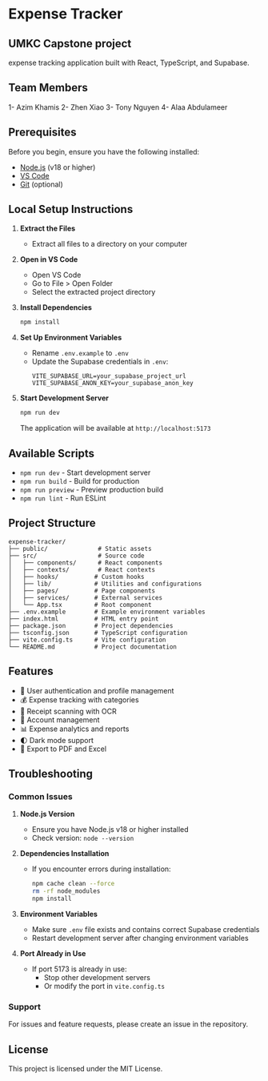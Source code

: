 # Expense Tracker

## UMKC Capstone project
expense tracking application built with React, TypeScript, and Supabase.
## Team Members 
1- Azim Khamis
2- Zhen Xiao
3- Tony Nguyen
4- Alaa Abdulameer

## Prerequisites

Before you begin, ensure you have the following installed:
- [Node.js](https://nodejs.org/) (v18 or higher)
- [VS Code](https://code.visualstudio.com/)
- [Git](https://git-scm.com/) (optional)

## Local Setup Instructions

1. **Extract the Files**
   - Extract all files to a directory on your computer

2. **Open in VS Code**
   - Open VS Code
   - Go to File > Open Folder
   - Select the extracted project directory

3. **Install Dependencies**
   ```bash
   npm install
   ```

4. **Set Up Environment Variables**
   - Rename `.env.example` to `.env`
   - Update the Supabase credentials in `.env`:
     ```
     VITE_SUPABASE_URL=your_supabase_project_url
     VITE_SUPABASE_ANON_KEY=your_supabase_anon_key
     ```

5. **Start Development Server**
   ```bash
   npm run dev
   ```
   The application will be available at `http://localhost:5173`

## Available Scripts

- `npm run dev` - Start development server
- `npm run build` - Build for production
- `npm run preview` - Preview production build
- `npm run lint` - Run ESLint

## Project Structure

```
expense-tracker/
├── public/              # Static assets
├── src/                 # Source code
│   ├── components/      # React components
│   ├── contexts/        # React contexts
│   ├── hooks/          # Custom hooks
│   ├── lib/            # Utilities and configurations
│   ├── pages/          # Page components
│   ├── services/       # External services
│   └── App.tsx         # Root component
├── .env.example        # Example environment variables
├── index.html          # HTML entry point
├── package.json        # Project dependencies
├── tsconfig.json       # TypeScript configuration
├── vite.config.ts      # Vite configuration
└── README.md           # Project documentation
```

## Features

- 👤 User authentication and profile management
- 💰 Expense tracking with categories
- 📸 Receipt scanning with OCR
- 🏦 Account management
- 📊 Expense analytics and reports
- 🌓 Dark mode support
- 📑 Export to PDF and Excel

## Troubleshooting

### Common Issues

1. **Node.js Version**
   - Ensure you have Node.js v18 or higher installed
   - Check version: `node --version`

2. **Dependencies Installation**
   - If you encounter errors during installation:
     ```bash
     npm cache clean --force
     rm -rf node_modules
     npm install
     ```

3. **Environment Variables**
   - Make sure `.env` file exists and contains correct Supabase credentials
   - Restart development server after changing environment variables

4. **Port Already in Use**
   - If port 5173 is already in use:
     - Stop other development servers
     - Or modify the port in `vite.config.ts`

### Support

For issues and feature requests, please create an issue in the repository.

## License

This project is licensed under the MIT License.
